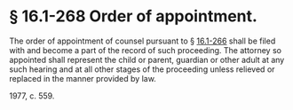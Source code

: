 # § 16.1-268 Order of appointment.

<p>The order of appointment of counsel pursuant to § <a href='http://law.lis.virginia.gov/vacode/16.1-266/'>16.1-266</a> shall be filed with and become a part of the record of such proceeding. The attorney so appointed shall represent the child or parent, guardian or other adult at any such hearing and at all other stages of the proceeding unless relieved or replaced in the manner provided by law.</p><p>1977, c. 559.</p>